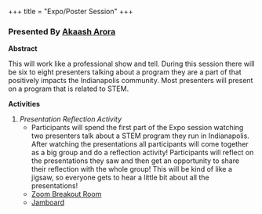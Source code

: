 +++
title = "Expo/Poster Session"
+++

### Presented By [Akaash Arora](https://dehsi2022.netlify.app/background/meettheteam/#akaash-arora)

**Abstract**

This will work like a professional show and tell. During this session there will be six to eight presenters talking about a program they are a part of that positively impacts the Indianapolis community. Most presenters will present on a program that is related to STEM.

**Activities**
1. *Presentation Reflection Activity*
	* Participants will spend the first part of the Expo session watching two presenters talk about a STEM program they run in Indianapolis. After watching the presentations all participants will come together as a big group and do a reflection activity! Participants will reflect on the presentations they saw and then get an opportunity to share their reflection with the whole group! This will be kind of like a jigsaw, so everyone gets to hear a little bit about all the presentations!
	* [Zoom Breakout Room](https://iu.zoom.us/j/88293796465)
	* [Jamboard](https://jamboard.google.com/d/1rxd9J4gnVmih5rgZJ90TrCJSb_zslt-f3wEimec9HYk/edit?usp=sharing)